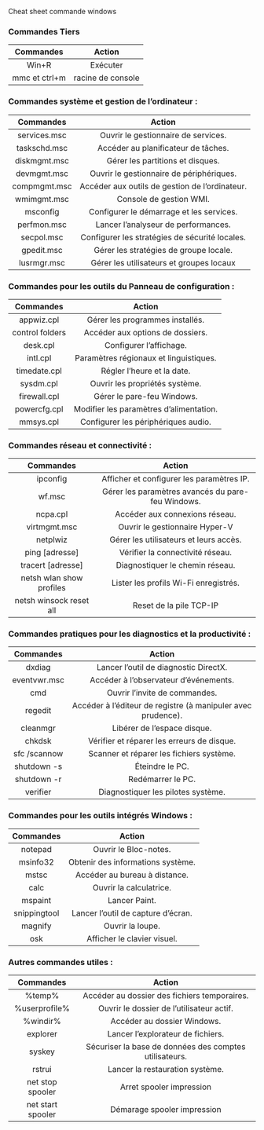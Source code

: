 Cheat sheet commande windows


### Commandes Tiers


| **Commandes** | **Action** |
| :-: | :-: |
| Win+R | Exécuter |
| mmc et ctrl+m | racine de console |


### Commandes système et gestion de l’ordinateur :


| **Commandes** | **Action** |
| :-: | :-: |
| services.msc | Ouvrir le gestionnaire de services. |
| taskschd.msc |  Accéder au planificateur de tâches. |
| diskmgmt.msc | Gérer les partitions et disques. |
| devmgmt.msc | Ouvrir le gestionnaire de périphériques. |
| compmgmt.msc | Accéder aux outils de gestion de l’ordinateur. |
| wmimgmt.msc | Console de gestion WMI. |
| msconfig | Configurer le démarrage et les services. |
| perfmon.msc | Lancer l’analyseur de performances. |
| secpol.msc | Configurer les stratégies de sécurité locales. |
| gpedit.msc | Gérer les stratégies de groupe locale. |
| lusrmgr.msc |  Gérer les utilisateurs et groupes locaux |


### Commandes pour les outils du Panneau de configuration :


| **Commandes** | **Action** |
| :-: | :-: |
| appwiz.cpl | Gérer les programmes installés. |
| control folders | Accéder aux options de dossiers. |
| desk.cpl | Configurer l’affichage. |
| intl.cpl | Paramètres régionaux et linguistiques. |
| timedate.cpl | Régler l’heure et la date. |
| sysdm.cpl | Ouvrir les propriétés système. |
| firewall.cpl | Gérer le pare-feu Windows. |
| powercfg.cpl | Modifier les paramètres d’alimentation. |
| mmsys.cpl | Configurer les périphériques audio. |


### Commandes réseau et connectivité :


|      **Commandes**       |                    **Action**                     |
| :----------------------: | :-----------------------------------------------: |
|         ipconfig         |     Afficher et configurer les paramètres IP.     |
|          wf.msc          | Gérer les paramètres avancés du pare-feu Windows. |
|         ncpa.cpl         |          Accéder aux connexions réseau.           |
|       virtmgmt.msc       |          Ouvrir le gestionnaire Hyper-V           |
|         netplwiz         |      Gérer les utilisateurs et leurs accès.       |
|      ping [adresse]      |         Vérifier la connectivité réseau.          |
|    tracert [adresse]     |          Diagnostiquer le chemin réseau.          |
| netsh wlan show profiles |       Lister les profils Wi-Fi enregistrés.       |
| netsh winsock reset all | Reset de la pile TCP-IP |


### Commandes pratiques pour les diagnostics et la productivité :


| **Commandes** | **Action** |
| :-: | :-: |
| dxdiag | Lancer l’outil de diagnostic DirectX. |
| eventvwr.msc | Accéder à l’observateur d’événements. |
| cmd | Ouvrir l’invite de commandes. |
| regedit | Accéder à l’éditeur de registre (à manipuler avec prudence). |
| cleanmgr | Libérer de l’espace disque. |
| chkdsk | Vérifier et réparer les erreurs de disque. |
| sfc /scannow | Scanner et réparer les fichiers système. |
| shutdown -s | Éteindre le PC. |
| shutdown -r | Redémarrer le PC. |
| verifier | Diagnostiquer les pilotes système. |


### Commandes pour les outils intégrés Windows :


| **Commandes** | **Action** |
| :-: | :-: |
| notepad | Ouvrir le Bloc-notes. |
| msinfo32 | Obtenir des informations système. |
| mstsc | Accéder au bureau à distance. |
| calc | Ouvrir la calculatrice. |
| mspaint | Lancer Paint. |
| snippingtool | Lancer l’outil de capture d’écran. |
| magnify | Ouvrir la loupe. |
| osk | Afficher le clavier visuel. |


### Autres commandes utiles :


| **Commandes** | **Action** |
| :-: | :-: |
| %temp% | Accéder au dossier des fichiers temporaires. |
| %userprofile% | Ouvrir le dossier de l’utilisateur actif. |
| %windir% | Accéder au dossier Windows. |
| explorer | Lancer l’explorateur de fichiers. |
| syskey | Sécuriser la base de données des comptes utilisateurs. |
| rstrui | Lancer la restauration système. |
| net stop spooler | Arret spooler impression |
| net start spooler | Démarage spooler impression |
